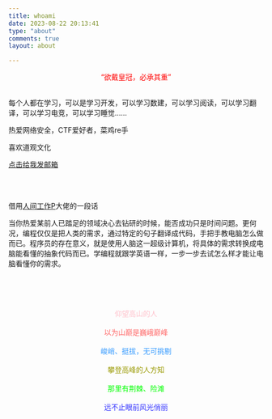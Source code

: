 ```yaml
---
title: whoami
date: 2023-08-22 20:13:41
type: "about"
comments: true
layout: about

---
```




<center> <font color='red'>“欲戴皇冠，必承其重”  </font> </center> <br/>

每个人都在学习，可以是学习开发，可以学习数建，可以学习阅读，可以学习翻译，可以学习电竞，可以学习睡觉……

热爱网络安全，CTF爱好者，菜鸡re手

喜欢道观文化

[点击给我发邮箱](mailto:w1ndys@outlook.com)

<br/><br/>

借用[人间工作P](https://www.mrxiaom.top/#/)大佬的一段话

当你热爱某前人已踏足的领域决心去钻研的时候，能否成功只是时间问题。更何况，编程仅仅是把人类的需求，通过特定的句子翻译成代码，手把手教电脑怎么做而已。程序员的存在意义，就是使用人脑这一超级计算机，将具体的需求转换成电脑能看懂的抽象代码而已。学编程就跟学英语一样，一步一步去试怎么样才能让电脑看懂你的需求。

<br/><br/><br/>

<center> <font color='pink'> 仰望高山的人 </font> </font> </center> <br/>

<center> <font color='#FF6666'> 以为山巅是巍峨巅峰 </font> </center> <br/>

<center> <font color='#3399FF'> 峻峭、挺拔，无可挑剔 </font> </center> <br/>

<center> <font color='#999900'> 攀登高峰的人方知 </font> </center> <br/>

<center> <font color='#00FF00'> 那里有荆棘、险滩 </font> </center> <br/>

<center> <font color='#3333FF'> 远不止眼前风光俏丽 </font> </center> <br/>

